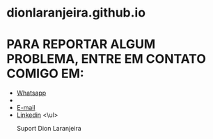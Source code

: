 # dionlaranjeira.github.io

<!DOCTYPE html>
<html>
<body>

<h1>PARA REPORTAR ALGUM PROBLEMA, ENTRE EM CONTATO COMIGO EM:</h1>

<ul>
  <li> <a href="https://wa.me/5595991318143">Whatsapp</a> <li>
  <li> <a href="mailto:dionribeiro.rr@gmail.com" alt="Gmail" target="_blank">E-mail</a> </li>
  <li>  <a href="https://www.linkedin.com/in/dionlaranjeira/" alt="Linkedin" target="_blank">Linkedin</a </li>
<\ul>  

</body>
</html>

Suport Dion Laranjeira
